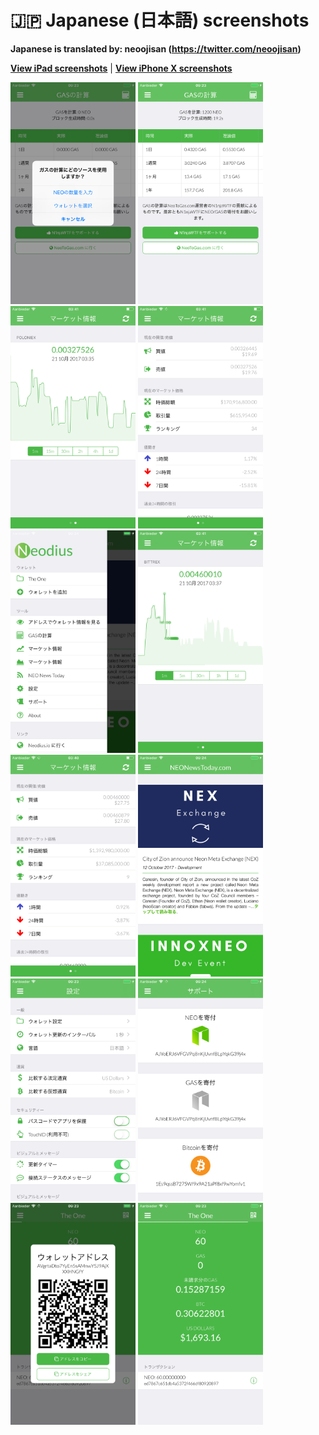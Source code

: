 # 🇯🇵 Japanese (日本語) screenshots

**Japanese is translated by: neoojisan (https://twitter.com/neoojisan)**

[**View iPad screenshots**](../iPad/japanese-screenshots.md) | [**View iPhone X screenshots**](../iPhone%20X/japanese-screenshots.md)

<img src="screen-gas-calculation-options.png" width="200" alt="GASの計算 - 方法を選択"> <img src="screen-gas-calculation.png" width="200" alt="GASの計算"> <img src="screen-gas-market-chart.png" width="200" alt="マーケット情報 - Poloniex chart"> <img src="screen-gas-market-info.png" width="200" alt="マーケット情報"> <img src="screen-menu.png" width="200" alt="Nodius"> <img src="screen-neo-market-chart.png" width="200" alt="マーケット情報 - Bittrex chart"> <img src="screen-neo-market-info.png" width="200" alt="マーケット情報"> <img src="screen-neo-news-today.png" width="200" alt="NEO News Today"> <img src="screen-settings.png" width="200" alt="設定"> <img src="screen-tip-jar.png" width="200" alt="サポート"> <img src="screen-wallet-qr-code.png" width="200" alt="現在のウォレット - アドレスをシェア"> <img src="screen-wallet.png" width="200" alt="現在のウォレット">